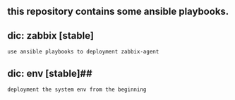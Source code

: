 ## this repository contains some ansible playbooks. ##

## dic: zabbix [stable] ##
	use ansible playbooks to deployment zabbix-agent
## dic: env [stable]##
	deployment the system env from the beginning
